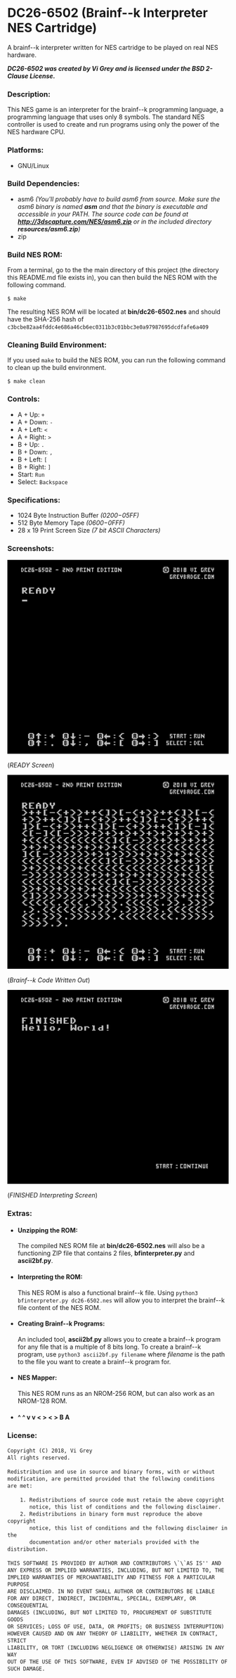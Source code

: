 # DC26-6502 (Brainf--k Interpreter NES Cartridge)

A brainf--k interpreter written for NES cartridge to be played on real NES hardware.

**_DC26-6502 was created by Vi Grey and is licensed under the BSD 2-Clause License._**

### Description:
This NES game is an interpreter for the brainf--k programming language, a programming language that uses only 8 symbols.  The standard NES controller is used to create and run programs using only the power of the NES hardware CPU.

### Platforms:
- GNU/Linux

### Build Dependencies:
- asm6 _(You'll probably have to build asm6 from source.  Make sure the asm6 binary is named **asm** and that the binary is executable and accessible in your PATH. The source code can be found at **http://3dscapture.com/NES/asm6.zip** or in the included directory **resources/asm6.zip**)_
- zip

### Build NES ROM:
From a terminal, go to the the main directory of this project (the directory this README.md file exists in), you can then build the NES ROM with the following command.

    $ make

The resulting NES ROM will be located at **bin/dc26-6502.nes** and should have the SHA-256 hash of `c3bcbe82aa4fddc4e686a46cb6ec0311b3c01bbc3e0a97987695dcdfafe6a409`

### Cleaning Build Environment:
If you used `make` to build the NES ROM, you can run the following command to clean up the build environment.

    $ make clean

### Controls:
- A + Up: `+`
- A + Down: `-`
- A + Left: `<`
- A + Right: `>`
- B + Up: `.`
- B + Down: `,`
- B + Left: `[`
- B + Right: `]`
- Start: `Run`
- Select: `Backspace`

### Specifications:
- 1024 Byte Instruction Buffer _($0200-$05FF)_
- 512 Byte Memory Tape _($0600-$0FFF)_
- 28 x 19 Print Screen Size _(7 bit ASCII Characters)_

### Screenshots:
![DC26-6502 "READY" Screenshot](resources/screenshot-1.png)

(_READY Screen_)

![DC26-6502 Brainf--k Code Written Screenshot](resources/screenshot-2.png)

(_Brainf--k Code Written Out_)

![DC26-6502 "Finished Interpreting" Screenshot](resources/screenshot-3.png)

(_FINISHED Interpreting Screen_)

### Extras:
- #### Unzipping the ROM:

  The compiled NES ROM file at **bin/dc26-6502.nes** will also be a functioning ZIP file that contains 2 files, **bfinterpreter.py** and **ascii2bf.py**.

- #### Interpreting the ROM:

  This NES ROM is also a functional brainf--k file.  Using `python3 bfinterpreter.py dc26-6502.nes` will allow you to interpret the brainf--k file content of the NES ROM.

- #### Creating Brainf--k Programs:

  An included tool, **ascii2bf.py** allows you to create a brainf--k program for any file that is a multiple of 8 bits long.  To create a brainf--k program, use `python3 ascii2bf.py filename` where _filename_ is the path to the file you want to create a brainf--k program for.

- #### NES Mapper:

  This NES ROM runs as an NROM-256 ROM, but can also work as an NROM-128 ROM.

- #### **^ ^ v v < > < > B A**

### License:
    Copyright (C) 2018, Vi Grey
    All rights reserved.

    Redistribution and use in source and binary forms, with or without
    modification, are permitted provided that the following conditions
    are met:

        1. Redistributions of source code must retain the above copyright
           notice, this list of conditions and the following disclaimer.
        2. Redistributions in binary form must reproduce the above copyright
           notice, this list of conditions and the following disclaimer in the
           documentation and/or other materials provided with the distribution.

    THIS SOFTWARE IS PROVIDED BY AUTHOR AND CONTRIBUTORS \`\`AS IS'' AND
    ANY EXPRESS OR IMPLIED WARRANTIES, INCLUDING, BUT NOT LIMITED TO, THE
    IMPLIED WARRANTIES OF MERCHANTABILITY AND FITNESS FOR A PARTICULAR PURPOSE
    ARE DISCLAIMED. IN NO EVENT SHALL AUTHOR OR CONTRIBUTORS BE LIABLE
    FOR ANY DIRECT, INDIRECT, INCIDENTAL, SPECIAL, EXEMPLARY, OR CONSEQUENTIAL
    DAMAGES (INCLUDING, BUT NOT LIMITED TO, PROCUREMENT OF SUBSTITUTE GOODS
    OR SERVICES; LOSS OF USE, DATA, OR PROFITS; OR BUSINESS INTERRUPTION)
    HOWEVER CAUSED AND ON ANY THEORY OF LIABILITY, WHETHER IN CONTRACT, STRICT
    LIABILITY, OR TORT (INCLUDING NEGLIGENCE OR OTHERWISE) ARISING IN ANY WAY
    OUT OF THE USE OF THIS SOFTWARE, EVEN IF ADVISED OF THE POSSIBILITY OF
    SUCH DAMAGE.
